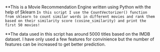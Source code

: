 **This is a Movie Recommendation Engine written using Python with the help of Sklearn
`In this script I use the CountVectorizer() function from sklearn to count similar words in different movies and rank them
based on their similarity score (cosine_similarity) and print the first 50 movies!`

**The data used in this script has around 5000 titles based on the IMDB dataset. I have only used a few features for convinience but
the number of features can be increased to get better prediction.


